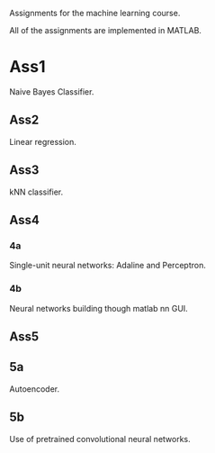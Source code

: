Assignments for the machine learning course.

All of the assignments are implemented in MATLAB.
# Ass1
Naive Bayes Classifier.
## Ass2
Linear regression.
## Ass3
kNN classifier.
## Ass4
### 4a
Single-unit neural networks: Adaline and Perceptron.
### 4b
Neural networks building though matlab nn GUI.
## Ass5
## 5a
Autoencoder.
## 5b
Use of pretrained convolutional neural networks.

